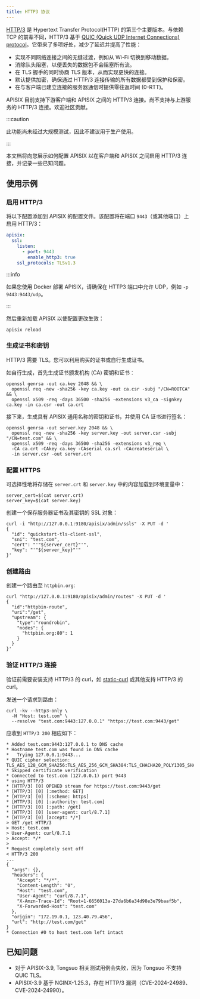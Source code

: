 ```yaml
---
title: HTTP3 协议
---
```


<!--
#
# Licensed to the Apache Software Foundation (ASF) under one or more
# contributor license agreements.  See the NOTICE file distributed with
# this work for additional information regarding copyright ownership.
# The ASF licenses this file to You under the Apache License, Version 2.0
# (the "License"); you may not use this file except in compliance with
# the License.  You may obtain a copy of the License at
#
#     http://www.apache.org/licenses/LICENSE-2.0
#
# Unless required by applicable law or agreed to in writing, software
# distributed under the License is distributed on an "AS IS" BASIS,
# WITHOUT WARRANTIES OR CONDITIONS OF ANY KIND, either express or implied.
# See the License for the specific language governing permissions and
# limitations under the License.
#
-->

[HTTP/3](https://en.wikipedia.org/wiki/HTTP/3) 是 Hypertext Transfer Protocol(HTTP) 的第三个主要版本。与依赖 TCP 的前辈不同，HTTP/3 基于 [QUIC (Quick UDP Internet Connections) protocol](https://en.wikipedia.org/wiki/QUIC)。它带来了多项好处，减少了延迟并提高了性能：

* 实现不同网络连接之间的无缝过渡，例如从 Wi-Fi 切换到移动数据。
* 消除队头阻塞，以便丢失的数据包不会阻塞所有流。
* 在 TLS 握手的同时协商 TLS 版本，从而实现更快的连接。
* 默认提供加密，确保通过 HTTP/3 连接传输的所有数据都受到保护和保密。
* 在与客户端已建立连接的服务器通信时提供零往返时间 (0-RTT)。

APISIX 目前支持下游客户端和 APISIX 之间的 HTTP/3 连接。尚不支持与上游服务的 HTTP/3 连接。欢迎社区贡献。

:::caution

此功能尚未经过大规模测试，因此不建议用于生产使用。

:::

本文档将向您展示如何配置 APISIX 以在客户端和 APISIX 之间启用 HTTP/3 连接，并记录一些已知问题。

## 使用示例

### 启用 HTTP/3

将以下配置添加到 APISIX 的配置文件。该配置将在端口 `9443`（或其他端口）上启用 HTTP/3：

```yaml title="config.yaml"
apisix:
  ssl:
    listen:
      - port: 9443
        enable_http3: true
    ssl_protocols: TLSv1.3
```

:::info

如果您使用 Docker 部署 APISIX，请确保在 HTTP3 端口中允许 UDP，例如 `-p 9443:9443/udp`。

:::

然后重新加载 APISIX 以使配置更改生效：

```shell
apisix reload
```

### 生成证书和密钥

HTTP/3 需要 TLS。您可以利用购买的证书或自行生成证书。

如自行生成，首先生成证书颁发机构 (CA) 密钥和证书：

```shell
openssl genrsa -out ca.key 2048 && \
  openssl req -new -sha256 -key ca.key -out ca.csr -subj "/CN=ROOTCA" && \
  openssl x509 -req -days 36500 -sha256 -extensions v3_ca -signkey ca.key -in ca.csr -out ca.crt
```

接下来，生成具有 APISIX 通用名称的密钥和证书，并使用 CA 证书进行签名：

```shell
openssl genrsa -out server.key 2048 && \
  openssl req -new -sha256 -key server.key -out server.csr -subj "/CN=test.com" && \
  openssl x509 -req -days 36500 -sha256 -extensions v3_req \
  -CA ca.crt -CAkey ca.key -CAserial ca.srl -CAcreateserial \
  -in server.csr -out server.crt
```

### 配置 HTTPS

可选择性地将存储在 `server.crt` 和 `server.key` 中的内容加载到环境变量中：

```shell
server_cert=$(cat server.crt)
server_key=$(cat server.key)
```

创建一个保存服务器证书及其密钥的 SSL 对象：

```shell
curl -i "http://127.0.0.1:9180/apisix/admin/ssls" -X PUT -d '
{
  "id": "quickstart-tls-client-ssl",
  "sni": "test.com",
  "cert": "'"${server_cert}"'",
  "key": "'"${server_key}"'"
}'
```

### 创建路由

创建一个路由至 `httpbin.org`:

```shell
curl "http://127.0.0.1:9180/apisix/admin/routes" -X PUT -d '
{
  "id":"httpbin-route",
  "uri":"/get",
  "upstream": {
    "type":"roundrobin",
    "nodes": {
      "httpbin.org:80": 1
    }
  }
}'
```

### 验证 HTTP/3 连接

验证前需要安装支持 HTTP/3 的 curl，如 [static-curl](https://github.com/stunnel/static-curl) 或其他支持 HTTP/3 的 curl。

发送一个请求到路由：

```shell
curl -kv --http3-only \
  -H "Host: test.com" \
  --resolve "test.com:9443:127.0.0.1" "https://test.com:9443/get"
```

应收到 `HTTP/3 200` 相应如下：

```text
* Added test.com:9443:127.0.0.1 to DNS cache
* Hostname test.com was found in DNS cache
*   Trying 127.0.0.1:9443...
* QUIC cipher selection: TLS_AES_128_GCM_SHA256:TLS_AES_256_GCM_SHA384:TLS_CHACHA20_POLY1305_SHA256:TLS_AES_128_CCM_SHA256
* Skipped certificate verification
* Connected to test.com (127.0.0.1) port 9443
* using HTTP/3
* [HTTP/3] [0] OPENED stream for https://test.com:9443/get
* [HTTP/3] [0] [:method: GET]
* [HTTP/3] [0] [:scheme: https]
* [HTTP/3] [0] [:authority: test.com]
* [HTTP/3] [0] [:path: /get]
* [HTTP/3] [0] [user-agent: curl/8.7.1]
* [HTTP/3] [0] [accept: */*]
> GET /get HTTP/3
> Host: test.com
> User-Agent: curl/8.7.1
> Accept: */*
>
* Request completely sent off
< HTTP/3 200
...
{
  "args": {},
  "headers": {
    "Accept": "*/*",
    "Content-Length": "0",
    "Host": "test.com",
    "User-Agent": "curl/8.7.1",
    "X-Amzn-Trace-Id": "Root=1-6656013a-27da6b6a34d98e3e79baaf5b",
    "X-Forwarded-Host": "test.com"
  },
  "origin": "172.19.0.1, 123.40.79.456",
  "url": "http://test.com/get"
}
* Connection #0 to host test.com left intact
```

## 已知问题

- 对于 APISIX-3.9, Tongsuo 相关测试用例会失败，因为 Tongsuo 不支持 QUIC TLS。
- APISIX-3.9 基于 NGINX-1.25.3，存在 HTTP/3 漏洞（CVE-2024-24989、CVE-2024-24990）。
